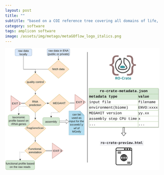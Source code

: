 ```yaml
---
layout: post
title: ""
subtitle: "based on a COI reference tree covering all domains of life, DARN assigns amplicon sequences to the three domains"
category: software
tags: amplicon software
image: /assets/img/metago/metaGOflow_logo_italics.png
---
```



![wf](/assets/img/metago/giad078fig1.jpeg)


<!-- https://doi.org/10.1093/gigascience/giad078 -->
